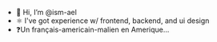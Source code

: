 - 👋 Hi, I’m @ism-ael
- ⚛️ I've got experience w/ frontend, backend, and ui design
- ❓Un français-americain-malien en Amerique...

<!---
ism-ael/ism-ael is a ✨ special ✨ repository because its `README.md` (this file) appears on your GitHub profile.
You can click the Preview link to take a look at your changes.
--->
